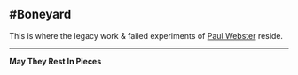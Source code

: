 #Boneyard
---

This is where the legacy work & failed experiments of [Paul Webster](http://pmd.io) reside.

---

**May They Rest In Pieces**

